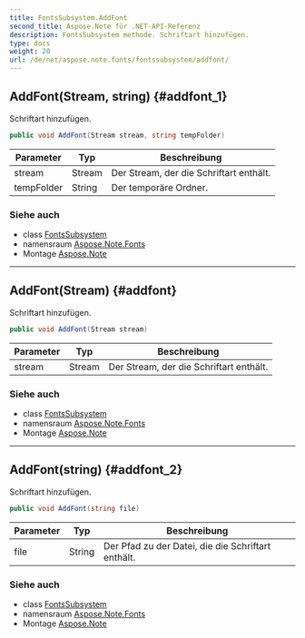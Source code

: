 ```yaml
---
title: FontsSubsystem.AddFont
second_title: Aspose.Note für .NET-API-Referenz
description: FontsSubsystem methode. Schriftart hinzufügen.
type: docs
weight: 20
url: /de/net/aspose.note.fonts/fontssubsystem/addfont/
---
```

## AddFont(Stream, string) {#addfont_1}

Schriftart hinzufügen.

```csharp
public void AddFont(Stream stream, string tempFolder)
```

| Parameter | Typ | Beschreibung |
| --- | --- | --- |
| stream | Stream | Der Stream, der die Schriftart enthält. |
| tempFolder | String | Der temporäre Ordner. |

### Siehe auch

* class [FontsSubsystem](../)
* namensraum [Aspose.Note.Fonts](../../fontssubsystem/)
* Montage [Aspose.Note](../../../)

---

## AddFont(Stream) {#addfont}

Schriftart hinzufügen.

```csharp
public void AddFont(Stream stream)
```

| Parameter | Typ | Beschreibung |
| --- | --- | --- |
| stream | Stream | Der Stream, der die Schriftart enthält. |

### Siehe auch

* class [FontsSubsystem](../)
* namensraum [Aspose.Note.Fonts](../../fontssubsystem/)
* Montage [Aspose.Note](../../../)

---

## AddFont(string) {#addfont_2}

Schriftart hinzufügen.

```csharp
public void AddFont(string file)
```

| Parameter | Typ | Beschreibung |
| --- | --- | --- |
| file | String | Der Pfad zu der Datei, die die Schriftart enthält. |

### Siehe auch

* class [FontsSubsystem](../)
* namensraum [Aspose.Note.Fonts](../../fontssubsystem/)
* Montage [Aspose.Note](../../../)


